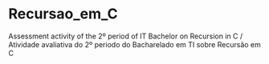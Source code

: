 # Recursao_em_C
Assessment activity of the 2º period of IT Bachelor on Recursion in C / Atividade avaliativa do 2º periodo do Bacharelado em TI sobre Recursão em C
